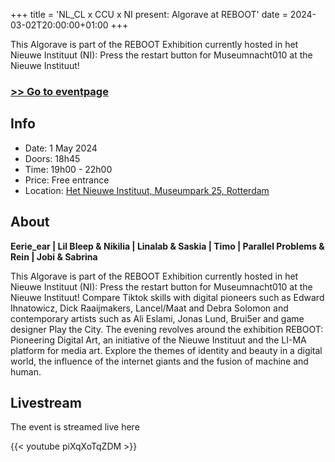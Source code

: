 +++
title = 'NL_CL x CCU x NI present: Algorave at REBOOT'
date = 2024-03-02T20:00:00+01:00
+++
<!-- publishDate = 2024-05-01 -->

<!--summary-->

This Algorave is part of the REBOOT Exhibition currently hosted in het Nieuwe Instituut (NI): Press the restart button for Museumnacht010 at the Nieuwe Instituut!

<!--more-->

### [>> Go to eventpage](https://nieuweinstituut.nl/events/museumnacht-2024-reboot-the-night)

## Info

- Date: 1 May 2024
- Doors: 18h45
- Time: 19h00 - 22h00
- Price: Free entrance
- Location: [Het Nieuwe Instituut, Museumpark 25, Rotterdam](https://www.openstreetmap.org/node/11734474136)

## About

**Eerie_ear | Lil Bleep & Nikilia | Linalab & Saskia | Timo | Parallel Problems & Rein | Jobi & Sabrina**

This Algorave is part of the REBOOT Exhibition currently hosted in het Nieuwe Instituut (NI): Press the restart button for Museumnacht010 at the Nieuwe Instituut! Compare Tiktok skills with digital pioneers such as Edward Ihnatowicz, Dick Raaijmakers, Lancel/Maat and Debra Solomon and contemporary artists such as Ali Eslami, Jonas Lund, Brui5er and game designer Play the City. The evening revolves around the exhibition REBOOT: Pioneering Digital Art, an initiative of the Nieuwe Instituut and the LI-MA platform for media art. Explore the themes of identity and beauty in a digital world, the influence of the internet giants and the fusion of machine and human.

## Livestream

The event is streamed live here

{{< youtube piXqXoTqZDM >}}